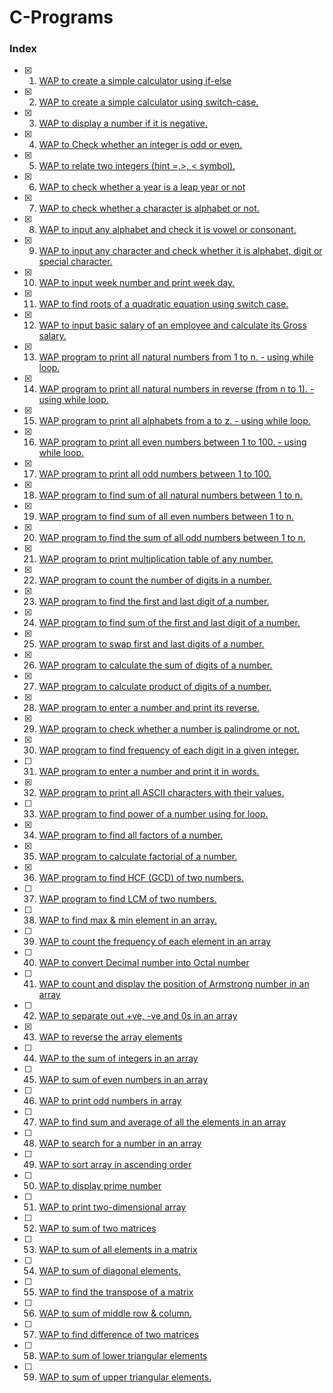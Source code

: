 # C-Programs 

### Index
- [x] 1. <a href="https://github.com/abhishek-shukla21/C-Programs/blob/main/WAP%20to%20create%20a%20simple%20calculator%20using%20if-else.c"> WAP to create a simple calculator using if-else </a> <br>
- [x] 2. <a href="https://github.com/abhishek-shukla21/C-Programs/blob/main/WAP%20to%20create%20a%20simple%20calculator%20using%20switch-case.c">WAP to create a simple calculator using switch-case.</a> <br>
- [x] 3. <a href="https://github.com/abhishek-shukla21/C-Programs/blob/main/WAP%20to%20display%20a%20number%20if%20it%20is%20negative.c">WAP to display a number if it is negative.</a> <br>
- [x] 4. <a href="https://github.com/abhishek-shukla21/C-Programs/blob/main/WAP%20to%20check%20odd%20even.c">WAP to Check whether an integer is odd or even.</a> <br>
- [x] 5. <a href="https://github.com/abhishek-shukla21/C-Programs/blob/main/WAP%20to%20relate%20two%20integers%20(Hint%20%3E%2C%20%3C%2C%20%3D).c">WAP to relate two integers (hint =,>, < symbol).</a> <br>
- [x] 6. <a href="https://github.com/abhishek-shukla21/C-Programs/blob/main/WAP%20to%20check%20whether%20a%20year%20is%20leap%20year%20or%20not.c">WAP to check whether a year is a leap year or not</a> <br>
- [x] 7. <a href="https://github.com/abhishek-shukla21/C-Programs/blob/main/check%20whether%20a%20character%20is%20alphabet%20or%20not.c">WAP to check whether a character is alphabet or not.</a> <br>
- [x] 8. <a href="https://github.com/abhishek-shukla21/C-Programs/blob/main/input%20any%20alphabet%20and%20check%20it%20is%20vowel%20or%20consonant.c">WAP to input any alphabet and check it is vowel or consonant.</a> <br>
- [x] 9. <a href="https://github.com/abhishek-shukla21/C-Programs/blob/main/input%20any%20character%20and%20check%20whether%20it%20is%20alphabet%2C%20digit%20or%20special%20character.c">WAP to input any character and check whether it is alphabet, digit or special character. </a> <br>
- [x] 10. <a href="https://github.com/abhishek-shukla21/C-Programs/blob/main/input%20week%20number%20and%20print%20week%20day.c">WAP to input week number and print week day.</a> <br>
- [x] 11. <a href="https://github.com/abhishek-shukla21/C-Programs/blob/main/find%20roots%20of%20a%20quadratic%20equation%20using%20switch%20case.c">WAP to find roots of a quadratic equation using switch case.</a> <br>
- [x] 12. <a href="">WAP to input basic salary of an employee and calculate its Gross salary.</a> <br>
- [x] 13. <a href="https://github.com/abhishek-shukla21/C-Programs/blob/main/print%20all%20natural%20numbers%20from%201%20to%20n%20-%20using%20while%20loop.c">WAP program to print all natural numbers from 1 to n. - using while loop.</a> <br>
- [x] 14. <a href="https://github.com/abhishek-shukla21/C-Programs/blob/main/WAP%20program%20to%20print%20all%20natural%20numbers%20in%20reverse%20(from%20n%20to%201)%20-%20using%20while%20loop.c">WAP program to print all natural numbers in reverse (from n to 1). - using while loop.</a> <br>
- [x] 15. <a href="https://github.com/abhishek-shukla21/C-Programs/blob/main/print%20all%20alphabets%20from%20a%20to%20z%20-%20using%20while%20loop.c">WAP program to print all alphabets from a to z. - using while loop.</a> <br>
- [x] 16. <a href="https://github.com/abhishek-shukla21/C-Programs/blob/main/print%20all%20even%20numbers%20between%201%20to%20100%20-%20using%20while%20loop.c">WAP program to print all even numbers between 1 to 100. - using while loop.</a> <br>
- [x] 17. <a href="https://github.com/abhishek-shukla21/C-Programs/blob/main/WAP%20program%20to%20print%20all%20odd%20numbers%20between%201%20to%20100.c">WAP program to print all odd numbers between 1 to 100.</a> <br>
- [x] 18. <a href="https://github.com/abhishek-shukla21/C-Programs/blob/main/find%20sum%20of%20all%20natural%20numbers%20between%201%20to%20n.c">WAP program to find sum of all natural numbers between 1 to n.</a> <br>
- [x] 19. <a href="https://github.com/abhishek-shukla21/C-Programs/blob/main/find%20sum%20of%20all%20even%20numbers%20between%201%20to%20n.c">WAP program to find sum of all even numbers between 1 to n.</a> <br>
- [x] 20. <a href="https://github.com/abhishek-shukla21/C-Programs/blob/main/find%20sum%20of%20all%20odd%20numbers%20between%201%20to%20n.c">WAP program to find the sum of all odd numbers between 1 to n.</a> <br>
- [x] 21. <a href="https://github.com/abhishek-shukla21/C-Programs/blob/main/print%20multiplication%20table%20of%20any%20number.c">WAP program to print multiplication table of any number.</a> <br>
- [x] 22. <a href="https://github.com/abhishek-shukla21/C-Programs/blob/main/count%20the%20number%20of%20digits%20in%20a%20number.c">WAP program to count the number of digits in a number.</a> <br>
- [x] 23. <a href="https://github.com/abhishek-shukla21/C-Programs/blob/main/find%20the%20first%20and%20last%20digit%20of%20a%20number.c">WAP program to find the first and last digit of a number.</a> <br>
- [x] 24. <a href="https://github.com/abhishek-shukla21/C-Programs/blob/main/find%20sum%20of%20the%20first%20and%20last%20digit%20of%20a%20number.c">WAP program to find sum of the first and last digit of a number.</a> <br>
- [x] 25. <a href="https://github.com/abhishek-shukla21/C-Programs/blob/main/swap%20first%20and%20last%20digits%20of%20a%20number.c">WAP program to swap first and last digits of a number.</a> <br>
- [x] 26. <a href="https://github.com/abhishek-shukla21/C-Programs/blob/main/calculate%20the%20sum%20of%20digits%20of%20a%20number.c">WAP program to calculate the sum of digits of a number.</a> <br>
- [x] 27. <a href="https://github.com/abhishek-shukla21/C-Programs/blob/main/calculate%20product%20of%20digits%20of%20a%20number.c">WAP program to calculate product of digits of a number.</a> <br>
- [x] 28. <a href="https://github.com/abhishek-shukla21/C-Programs/blob/main/enter%20a%20number%20and%20print%20its%20reverse.c">WAP program to enter a number and print its reverse.</a> <br>
- [x] 29. <a href="https://github.com/abhishek-shukla21/C-Programs/blob/main/check%20whether%20a%20number%20is%20palindrome%20or%20not.c">WAP program to check whether a number is palindrome or not.</a> <br>
- [x] 30. <a href="https://github.com/abhishek-shukla21/C-Programs/blob/main/find%20frequency%20of%20each%20digit%20in%20a%20given%20integer.c">WAP program to find frequency of each digit in a given integer.</a> <br>
- [ ] 31. <a href="">WAP program to enter a number and print it in words.</a><br>
- [x] 32. <a href="https://github.com/abhishek-shukla21/C-Programs/blob/main/print%20all%20ASCII%20characters%20with%20their%20values.c">WAP program to print all ASCII characters with their values.</a> <br> 
- [ ] 33. <a href="">WAP program to find power of a number using for loop.</a> <br> 
- [x] 34. <a href="https://github.com/abhishek-shukla21/C-Programs/blob/main/find%20all%20factors%20of%20a%20number.c">WAP program to find all factors of a number.</a> <br>
- [x] 35. <a href="https://github.com/abhishek-shukla21/C-Programs/blob/main/calculate%20factorial%20of%20a%20number.c">WAP program to calculate factorial of a number.</a> <br>
- [x] 36. <a href="https://github.com/abhishek-shukla21/C-Programs/blob/main/find%20HCF%20of%20two%20numbers.c">WAP program to find HCF (GCD) of two numbers.</a> <br>
- [ ] 37. <a href="">WAP program to find LCM of two numbers.</a> <br>
- [ ] 38. <a href="">WAP to find max & min element in an array.</a>	
- [ ] 39. <a href="">WAP to count the frequency of each element in an array </a>	
- [ ] 40. <a href="">WAP to convert Decimal number into Octal number 	</a>
- [ ] 41. <a href="">WAP to count and display the position of Armstrong number in an array </a> 	
- [ ] 42. <a href="">WAP to separate out +ve, -ve and 0s in an array </a> 	
- [x] 43. <a href="https://github.com/abhishek-shukla21/C-Programs/blob/main/reverse%20the%20array%20elements.c">WAP to reverse the array elements </a>
- [ ] 44. <a href="">WAP to the sum of integers in an array </a>
- [ ] 45. <a href="">WAP to sum of even numbers in an array 	</a>
- [ ] 46. <a href="">WAP to print odd numbers in array 	</a>
- [ ] 47. <a href="">WAP to find sum and average of all the elements in an array </a>  	
- [ ] 48. <a href="">WAP to search for a number in an array 	</a>
- [ ] 49. <a href="">WAP to sort array in ascending order </a>	
- [ ] 50. <a href="">WAP to display prime number 	</a>
- [ ] 51. <a href="">WAP to print two-dimensional array </a> 	
- [ ] 52. <a href="">WAP to sum of two matrices </a>	
- [ ] 53. <a href="">WAP to sum of all elements in a matrix </a> 	
- [ ] 54. <a href="">WAP to sum of diagonal elements. </a>
- [ ] 55. <a href="">WAP to find the transpose of a matrix </a>	
- [ ] 56. <a href="">WAP to sum of middle row & column. </a>	
- [ ] 57. <a href="">WAP to find difference of two matrices </a>
- [ ] 58. <a href="">WAP to sum of lower triangular elements </a>
- [ ] 59. <a href="">WAP to sum of upper triangular elements.</a> <br> 
